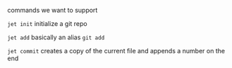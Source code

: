 commands we want to support

`jet init`
initialize a git repo

`jet add`
basically an alias `git add`

`jet commit`
creates a copy of the current file and appends a number on the end
